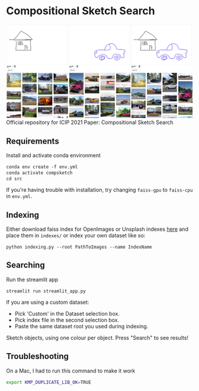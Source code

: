 # Compositional Sketch Search
![Header](examples/header.png)
Official repository for ICIP 2021 Paper: Compositional Sketch Search

## Requirements
Install and activate conda environment
```commandline
conda env create -f env.yml
conda activate compsketch
cd src
```
If you're having trouble with installation, try changing `faiss-gpu` to `faiss-cpu` in `env.yml`.
## Indexing
Either download faiss index for OpenImages or Unsplash indexes
[here](https://drive.google.com/drive/folders/12NY_BRNxF5ZpxB7wW8bl4_uXbv1LiHz-?usp=sharing) and place them in `indexes/` or index your own dataset like so:
```commandline
python indexing.py --root PathToImages --name IndexName 
```

## Searching
Run the streamlit app
```commandline
streamlit run streamlit_app.py
```
If you are using a custom dataset:
- Pick 'Custom' in the Dataset selection box.
- Pick index file in the second selection box.
- Paste the same dataset root you used during indexing.

Sketch objects, using one colour per object.
Press "Search" to see results!

## Troubleshooting
On a Mac, I had to run this command to make it work
```bash
export KMP_DUPLICATE_LIB_OK=TRUE
```
